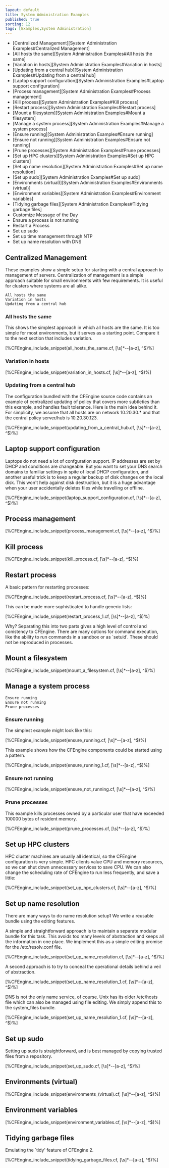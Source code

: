 ```yaml
---
layout: default
title: System Administration Examples 
published: true
sorting: 12
tags: [Examples,System Administration]
---
```


* [Centralized Management][System Administration Examples#Centralized Management]
* [All hosts the same][System Administration Examples#All hosts the same]
* [Variation in hosts][System Administration Examples#Variation in hosts]
* [Updating from a central hub][System Administration Examples#Updating from a central hub]
* [Laptop support configuration][System Administration Examples#Laptop support configuration]
* [Process management][System Administration Examples#Process management]
* [Kill process][System Administration Examples#Kill process]
* [Restart process][System Administration Examples#Restart process]
* [Mount a filesystem][System Administration Examples#Mount a filesystem]
* [Manage a system process][System Administration Examples#Manage a system process]
* [Ensure running][System Administration Examples#Ensure running]
* [Ensure not running][System Administration Examples#Ensure not running]
* [Prune processes][System Administration Examples#Prune processes]
* [Set up HPC clusters][System Administration Examples#Set up HPC clusters]
* [Set up name resolution][System Administration Examples#Set up name resolution]
* [Set up sudo][System Administration Examples#Set up sudo]
* [Environments (virtual)][System Administration Examples#Environments (virtual)]
* [Environment variables][System Administration Examples#Environment variables]
* [Tidying garbage files][System Administration Examples#Tidying garbage files]
* Customize Message of the Day
* Ensure a process is not running
* Restart a Process
* Set up sudo
* Set up time management through NTP
* Set up name resolution with DNS

## Centralized Management

These examples show a simple setup for starting with a central approach to management of servers. Centralization of management is a simple approach suitable for small environments with few requirements. It is useful for clusters where systems are all alike.

    All hosts the same
    Variation in hosts
    Updating from a central hub

### All hosts the same

This shows the simplest approach in which all hosts are the same. It is too simple for most environments, but it serves as a starting point. Compare it to the next section that includes variation.


[%CFEngine_include_snippet(all_hosts_the_same.cf, [\s]*--[a-z], ^$)%]

### Variation in hosts


[%CFEngine_include_snippet(variation_in_hosts.cf, [\s]*--[a-z], ^$)%]

### Updating from a central hub

The configuration bundled with the CFEngine source code contains an example of centralized updating of policy that covers more subtleties than this example, and handles fault tolerance. Here is the main idea behind it. For simplicity, we assume that all hosts are on network 10.20.30.* and that the central policy server/hub is 10.20.30.123.


[%CFEngine_include_snippet(updating_from_a_central_hub.cf, [\s]*--[a-z], ^$)%]

## Laptop support configuration

Laptops do not need a lot of confguration support. IP addresses are set by DHCP and conditions are changeable. But you want to set your DNS search domains to familiar settings in spite of local DHCP configuration, and another useful trick is to keep a regular backup of disk changes on the local disk. This won't help against disk destruction, but it is a huge advantage when your user accidentally deletes files while travelling or offline.


[%CFEngine_include_snippet(laptop_support_configuration.cf, [\s]*--[a-z], ^$)%]

## Process management

	
[%CFEngine_include_snippet(process_management.cf, [\s]*--[a-z], ^$)%]

## Kill process ##


[%CFEngine_include_snippet(kill_process.cf, [\s]*--[a-z], ^$)%]

## Restart process ##

A basic pattern for restarting processes:


[%CFEngine_include_snippet(restart_process.cf, [\s]*--[a-z], ^$)%]

This can be made more sophisticated to handle generic lists:


[%CFEngine_include_snippet(restart_process_1.cf, [\s]*--[a-z], ^$)%]

Why? Separating this into two parts gives a high level of control and conistency to CFEngine. There are many options for command execution, like the ability to run commands in a sandbox or as `setuid'. These should not be reproduced in processes.

## Mount a filesystem ##


[%CFEngine_include_snippet(mount_a_filesystem.cf, [\s]*--[a-z], ^$)%]


## Manage a system process

    Ensure running
    Ensure not running
    Prune processes

### Ensure running

The simplest example might look like this:


[%CFEngine_include_snippet(ensure_running.cf, [\s]*--[a-z], ^$)%]

This example shows how the CFEngine components could be started using a pattern.


[%CFEngine_include_snippet(ensure_running_1.cf, [\s]*--[a-z], ^$)%]

### Ensure not running


[%CFEngine_include_snippet(ensure_not_running.cf, [\s]*--[a-z], ^$)%]

### Prune processes

This example kills processes owned by a particular user that have exceeded 100000 bytes of resident memory.


[%CFEngine_include_snippet(prune_processes.cf, [\s]*--[a-z], ^$)%]

## Set up HPC clusters

HPC cluster machines are usually all identical, so the CFEngine configuration is very simple. HPC clients value CPU and memory resources, so we can shut down unnecessary services to save CPU. We can also change the scheduling rate of CFEngine to run less frequently, and save a little:


[%CFEngine_include_snippet(set_up_hpc_clusters.cf, [\s]*--[a-z], ^$)%]

## Set up name resolution

There are many ways to do name resolution setup1 We write a reusable bundle using the editing features.

A simple and straightforward approach is to maintain a separate modular bundle for this task. This avoids too many levels of abstraction and keeps all the information in one place. We implement this as a simple editing promise for the /etc/resolv.conf file.


[%CFEngine_include_snippet(set_up_name_resolution.cf, [\s]*--[a-z], ^$)%]

A second approach is to try to conceal the operational details behind a veil of abstraction.


[%CFEngine_include_snippet(set_up_name_resolution_1.cf, [\s]*--[a-z], ^$)%]

DNS is not the only name service, of course. Unix has its older /etc/hosts file which can also be managed using file editing. We simply append this to the system_files bundle.


[%CFEngine_include_snippet(set_up_name_resolution_1.cf, [\s]*--[a-z], ^$)%]

## Set up sudo

Setting up sudo is straightforward, and is best managed by copying trusted files from a repository.


[%CFEngine_include_snippet(set_up_sudo.cf, [\s]*--[a-z], ^$)%]

## Environments (virtual)


[%CFEngine_include_snippet(environments_(virtual).cf, [\s]*--[a-z], ^$)%]

## Environment variables


[%CFEngine_include_snippet(environment_variables.cf, [\s]*--[a-z], ^$)%]

## Tidying garbage files

Emulating the `tidy' feature of CFEngine 2.

[%CFEngine_include_snippet(tidying_garbage_files.cf, [\s]*--[a-z], ^$)%]
